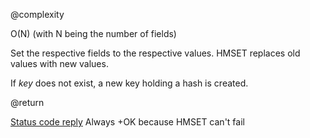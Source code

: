 @complexity

O(N) (with N being the number of fields)


Set the respective fields to the respective values. HMSET replaces old values with new values.

If _key_ does not exist, a new key holding a hash is created.

@return

[Status code reply][1] Always +OK because HMSET can't fail



[1]: /p/redis/wiki/ReplyTypes

